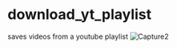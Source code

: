 # download_yt_playlist
saves videos from a youtube playlist 
![Capture2](https://github.com/akshat0427/download_yt_playlist/assets/100063366/485494fc-e0e1-4e6b-932c-9ed4c0edaedb)
